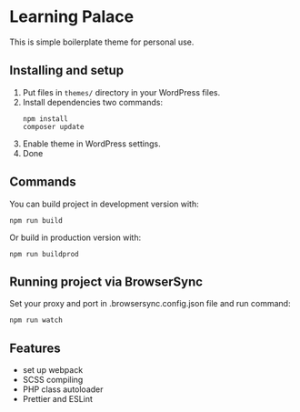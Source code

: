 # Learning Palace

This is simple boilerplate theme for personal use.

## Installing and setup

1. Put files in `themes/` directory in your WordPress files.
2. Install dependencies two commands:
    ```
    npm install
    composer update
    ```
3. Enable theme in WordPress settings.
4. Done

## Commands
You can build project in development version with:
```
npm run build
```
Or build in production version with: 
```
npm run buildprod
```

## Running project via BrowserSync

Set your proxy and port in .browsersync.config.json file and run command:
```
npm run watch
```

## Features ##

- set up webpack
- SCSS compiling
- PHP class autoloader
- Prettier and ESLint